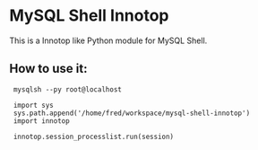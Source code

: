 MySQL Shell Innotop
===================

This is a Innotop like Python module for MySQL Shell.

How to use it:
--------------

```
 mysqlsh --py root@localhost

 import sys
 sys.path.append('/home/fred/workspace/mysql-shell-innotop')
 import innotop

 innotop.session_processlist.run(session)
``` 
